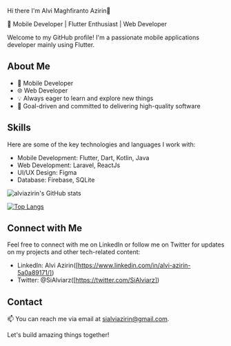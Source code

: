 Hi there I'm Alvi Maghfiranto Azirin👋


🚀 Mobile Developer | Flutter Enthusiast | Web Developer

Welcome to my GitHub profile! I'm a passionate mobile applications developer mainly using Flutter.

## About Me

- 📱 Mobile Developer 
- 🌐 Web Developer
- 💡 Always eager to learn and explore new things
- 🎯 Goal-driven and committed to delivering high-quality software

## Skills

Here are some of the key technologies and languages I work with:

- Mobile Development: Flutter, Dart, Kotlin, Java
- Web Development: Laravel, ReactJs
- UI/UX Design: Figma
- Database: Firebase, SQLite

![alviazirin's GitHub stats](https://github-readme-stats.vercel.app/api?username=alviazirin&show_icons=true&theme=radical)

[![Top Langs](https://github-readme-stats.vercel.app/api/top-langs/?username=alviazirin&layout=compact)](https://github.com/alviazirin/github-readme-stats)

## Connect with Me

Feel free to connect with me on LinkedIn or follow me on Twitter for updates on my projects and other tech-related content:

- LinkedIn: Alvi Azirin([https://www.linkedin.com/in/alvi-azirin-5a0a89171/])
- Twitter: @SiAlviarz([https://twitter.com/SiAlviarz])

## Contact

📫 You can reach me via email at sialviazirin@gmail.com.

Let's build amazing things together!

<!--
**alviazirin/alviazirin** is a ✨ _special_ ✨ repository because its `README.md` (this file) appears on your GitHub profile.

Here are some ideas to get you started:

![alviazirin's GitHub stats](https://github-readme-stats.vercel.app/api?username=alviazirin&show_icons=true&theme=radical)

[![Top Langs](https://github-readme-stats.vercel.app/api/top-langs/?username=alviazirin&layout=compact)](https://github.com/alviazirin/github-readme-stats)



- 🔭 I’m currently working on ...
- 🌱 I’m currently learning ...
- 👯 I’m looking to collaborate on ...
- 🤔 I’m looking for help with ...
- 💬 Ask me about ...
- 📫 How to reach me: ...
- 😄 Pronouns: ...
- ⚡ Fun fact: ...
-->

